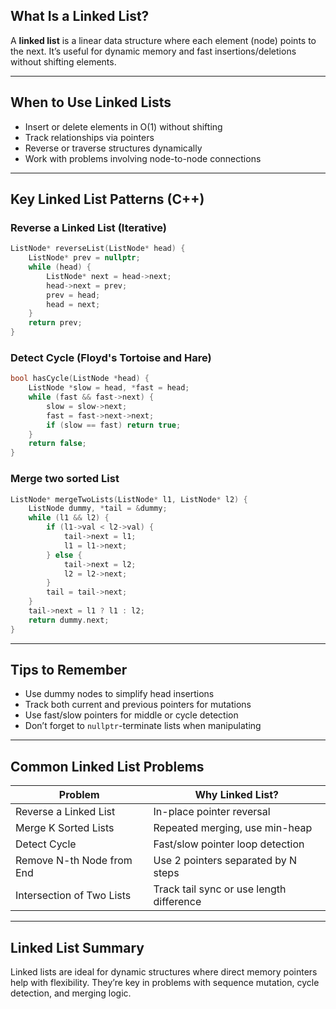 ## What Is a Linked List?

A **linked list** is a linear data structure where each element (node) points to the next. It’s useful for dynamic memory and fast insertions/deletions without shifting elements.

---

## When to Use Linked Lists

* Insert or delete elements in O(1) without shifting
* Track relationships via pointers
* Reverse or traverse structures dynamically
* Work with problems involving node-to-node connections

---

## Key Linked List Patterns (C++)

### Reverse a Linked List (Iterative)

```cpp
ListNode* reverseList(ListNode* head) {
    ListNode* prev = nullptr;
    while (head) {
        ListNode* next = head->next;
        head->next = prev;
        prev = head;
        head = next;
    }
    return prev;
}
```

### Detect Cycle (Floyd's Tortoise and Hare)

```cpp
bool hasCycle(ListNode *head) {
    ListNode *slow = head, *fast = head;
    while (fast && fast->next) {
        slow = slow->next;
        fast = fast->next->next;
        if (slow == fast) return true;
    }
    return false;
}

```

### Merge two sorted List
```cpp
ListNode* mergeTwoLists(ListNode* l1, ListNode* l2) {
    ListNode dummy, *tail = &dummy;
    while (l1 && l2) {
        if (l1->val < l2->val) {
            tail->next = l1;
            l1 = l1->next;
        } else {
            tail->next = l2;
            l2 = l2->next;
        }
        tail = tail->next;
    }
    tail->next = l1 ? l1 : l2;
    return dummy.next;
}
```

---

## Tips to Remember

* Use dummy nodes to simplify head insertions
* Track both current and previous pointers for mutations
* Use fast/slow pointers for middle or cycle detection
* Don’t forget to `nullptr`-terminate lists when manipulating

---

## Common Linked List Problems

| Problem                     | Why Linked List?                         |
|----------------------------|-------------------------------------------|
| Reverse a Linked List      | In-place pointer reversal                 |
| Merge K Sorted Lists       | Repeated merging, use min-heap            |
| Detect Cycle               | Fast/slow pointer loop detection          |
| Remove N-th Node from End  | Use 2 pointers separated by N steps       |
| Intersection of Two Lists  | Track tail sync or use length difference  |

---

## Linked List Summary

Linked lists are ideal for dynamic structures where direct memory pointers help with flexibility. They’re key in problems with sequence mutation, cycle detection, and merging logic.

